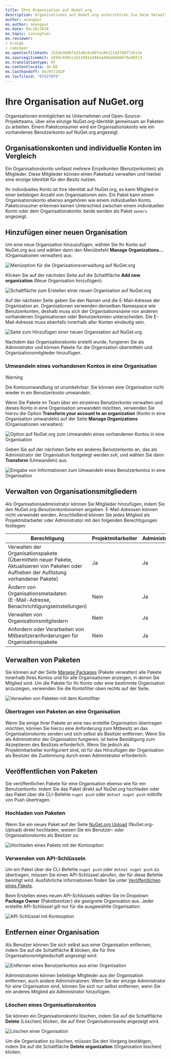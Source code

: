 ```yaml
---
title: Ihre Organisation auf NuGet.org
description: Organisationen auf NuGet.org unterstützen Sie beim Verwalten von Paketen, die durch eine Gruppe oder ein Team in einer Unternehmensumgebung veröffentlicht werden.
author: anangaur
ms.author: anangaur
ms.date: 04/10/2018
ms.topic: conceptual
ms.reviewer:
- kraigb
- camsoper
ms.openlocfilehash: 152de360bfa31a0c8c60fac0b12149748773b13e
ms.sourcegitcommit: 2b50c450cca521681a384aa466ab666679a40213
ms.translationtype: HT
ms.contentlocale: de-DE
ms.lasthandoff: 04/07/2020
ms.locfileid: "67427075"
---
```

# <a name="your-organization-on-nugetorg"></a>Ihre Organisation auf NuGet.org

Organisationen ermöglichen es Unternehmen und Open-Source-Projektteams, über eine einzige NuGet.org-Identität gemeinsam an Paketen zu arbeiten. Einem Paketconsumer wird ein Organisationskonto wie ein vorhandenes Benutzerkonto auf NuGet.org angezeigt.

## <a name="organization-accounts-vs-individual-accounts"></a>Organisationskonten und individuelle Konten im Vergleich

Ein Organisationskonto umfasst mehrere Einzelkonten (Benutzerkonten) als Mitglieder. Diese Mitglieder können einen Paketsatz verwalten und hierbei eine einzige Identität für den Besitz nutzen.

Ihr individuelles Konto ist Ihre Identität auf NuGet.org, es kann Mitglied in einer beliebigen Anzahl von Organisationen sein. Ein Paket kann einem Organisationskonto ebenso angehören wie einem individuellen Konto. Paketconsumer erkennen keinen Unterschied zwischen einem individuellen Konto oder dem Organisationskonto: beide werden als Paket `owners` angezeigt.

## <a name="adding-a-new-organization"></a>Hinzufügen einer neuen Organisation

Um eine neue Organisation hinzuzufügen, wählen Sie Ihr Konto auf NuGet.org aus und wählen dann den Menübefehl **Manage Organizations...** (Organisationen verwalten) aus:

![Menüoption für die Organisationsverwaltung auf NuGet.org](media/org-manage-option.png)

Klicken Sie auf der nächsten Seite auf die Schaltfläche **Add new organization** (Neue Organisation hinzufügen):

![Schaltfläche zum Erstellen einer neuen Organisation auf NuGet.org](media/org-add-new-option.png)

Auf der nächsten Seite geben Sie den Namen und die E-Mail-Adresse der Organisation an. Organisationen verwenden denselben Namespace wie Benutzerkonten, deshalb muss sich der Organisationsname von anderen vorhandenen Organisationen oder Benutzerkonten unterscheiden. Die E-Mail-Adresse muss ebenfalls innerhalb aller Konten eindeutig sein.

![Seite zum Hinzufügen einer neuen Organisation auf NuGet.org](media/org-add-new-page.png)

Nachdem das Organisationskonto erstellt wurde, fungieren Sie als Administrator und können Pakete für die Organisation übermitteln und Organisationsmitglieder hinzufügen.

### <a name="transform-existing-account-to-an-organization"></a>Umwandeln eines vorhandenen Kontos in eine Organisation

> [!Warning]
> Die Kontoumwandlung ist unumkehrbar: Sie können eine Organisation nicht wieder in ein Benutzerkonto umwandeln.

Wenn Sie Pakete im Team über ein einzelnes Benutzerkonto verwalten und dieses Konto in eine Organisation umwandeln möchten, verwenden Sie hierzu die Option **Transform your account to an organization** (Konto in eine Organisation umwandeln) auf der Seite **Manage Organizations** (Organisationen verwalten):

![Option auf NuGet.org zum Umwandeln eines vorhandenen Kontos in eine Organisation](media/org-transform-option.png)

Geben Sie auf der nächsten Seite ein anderes Benutzerkonto an, das als Administrator der Organisation festgelegt werden soll, und wählen Sie dann **Transform** (Umwandeln) aus.

![Eingabe von Informationen zum Umwandeln eines Benutzerkontos in eine Organisation](media/org-transform-page.png)

## <a name="managing-organization-members"></a>Verwalten von Organisationsmitgliedern

Als Organisationsadministrator können Sie Mitglieder hinzufügen, indem Sie den NuGet.org-*Benutzerkontonamen* angeben. E-Mail-Adressen können nicht verwendet werden. Anschließend können Sie jedes Mitglied als Projektmitarbeiter oder Administrator mit den folgenden Berechtigungen festlegen:

| Berechtigung | Projektmitarbeiter | Administrator |
| --- | --- | --- |
| Verwalten der Organisationspakete<br/>(Übermitteln neuer Pakete, Aktualisieren von Paketen oder Aufheben der Auflistung vorhandener Pakete) | Ja | Ja |
| Ändern von Organisationsmetadaten<br/>(E-Mail-Adresse, Benachrichtigungseinstellungen) | Nein | Ja |
| Verwalten von Organisationsmitgliedern | Nein | Ja |
| Anfordern oder Verarbeiten von Mitbesitzeranforderungen für Organisationspakete | Nein | Ja |

## <a name="managing-packages"></a>Verwalten von Paketen

Sie können auf der Seite [Manage Packages](https://www.nuget.org/account/Packages) (Pakete verwalten) alle Pakete innerhalb Ihres Kontos und für alle Organisationen anzeigen, in denen Sie Mitglied sind. Um die Pakete für Ihr Konto oder eine bestimmte Organisation anzuzeigen, verwenden Sie die Kontofilter oben rechts auf der Seite.

![Verwalten von Paketen mit dem Kontofilter](media/org-manage-packages-option.png)

### <a name="transferring-packages-to-an-organization"></a>Übertragen von Paketen an eine Organisation
Wenn Sie einige Ihrer Pakete an eine neu erstellte Organisation übertragen möchten, können Sie hierzu eine Anforderung zum Mitbesitz an das Organisationskonto senden und sich selbst als Besitzer entfernen. Wenn Sie als Administrator der Organisation fungieren, ist keine Bestätigung zum Akzeptieren des Besitzes erforderlich. Wenn Sie jedoch als Projektmitarbeiter konfiguriert sind, ist für das Hinzufügen der Organisation als Besitzer die Zustimmung durch einen Administrator erforderlich.

## <a name="publishing-packages"></a>Veröffentlichen von Paketen

Sie veröffentlichen Pakete für eine Organisation ebenso wie für ein Benutzerkonto: indem Sie das Paket direkt auf NuGet.org hochladen oder das Paket über die CLI-Befehle `nuget push` oder `dotnet nuget push` mithilfe von Push übertragen.

### <a name="uploading-packages"></a>Hochladen von Paketen

Wenn Sie ein neues Paket auf der Seite [NuGet.org Upload](https://www.nuget.org/packages/manage/upload) (NuGet.org-Upload) direkt hochladen, weisen Sie ein Benutzer- oder Organisationskonto als Besitzer zu:

![Hochladen eines Pakets mit der Kontooption](media/org-upload-option.png)

### <a name="using-api-keys"></a>Verwenden von API-Schlüsseln

Um ein Paket über die CLI-Befehle `nuget push` oder `dotnet nuget push` zu übertragen, müssen Sie einen API-Schlüssel abrufen, der für diese Befehle benötigt wird. Ausführliche Informationen finden Sie unter [Veröffentlichen eines Pakets](../quickstart/create-and-publish-a-package-using-visual-studio.md#publish-the-package).

Beim Erstellen eines neuen API-Schlüssels wählen Sie im Dropdown **Package Owner** (Paketbesitzer) die geeignete Organisation aus. Jeder erstellte API-Schlüssel gilt nur für die ausgewählte Organisation:

![API-Schlüssel mit Kontooption](media/org-apikey-option.png)

## <a name="removing-an-organization"></a>Entfernen einer Organisation

Als Benutzer können Sie sich selbst aus einer Organisation entfernen, indem Sie auf die Schaltfläche **X** klicken, die für Ihre Organisationsmitgliedschaft angezeigt wird:

![Entfernen eines Benutzerkontos aus einer Organisation](media/org-remove-self-option.png)

Administratoren können beliebige Mitglieder aus der Organisation entfernen, auch andere Administratoren. Wenn Sie der einzige Administrator für eine Organisation sind, können Sie sich nur selbst entfernen, wenn Sie ein anderes Mitglied als Administrator hinzufügen.

### <a name="deleting-an-organization-account"></a>Löschen eines Organisationskontos

Sie können ein Organisationskonto löschen, indem Sie auf die Schaltfläche **Delete** (Löschen) klicken, die auf Ihrer Organisationsseite angezeigt wird.

![Löschen einer Organisation](media/org-delete-option.png)

Um die Organisation zu löschen, müssen Sie den Vorgang bestätigen, indem Sie auf die Schaltfläche **Delete organization** (Organisation löschen) klicken.
